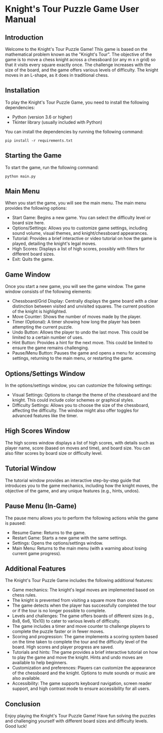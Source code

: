 # Knight's Tour Puzzle Game User Manual

## Introduction
Welcome to the Knight's Tour Puzzle Game! This game is based on the mathematical problem known as the "Knight's Tour". The objective of the game is to move a chess knight across a chessboard (or any m x n grid) so that it visits every square exactly once. The challenge increases with the size of the board, and the game offers various levels of difficulty. The knight moves in an L-shape, as it does in traditional chess.

## Installation
To play the Knight's Tour Puzzle Game, you need to install the following dependencies:

- Python (version 3.6 or higher)
- Tkinter library (usually included with Python)

You can install the dependencies by running the following command:

```
pip install -r requirements.txt
```

## Starting the Game
To start the game, run the following command:

```
python main.py
```

## Main Menu
When you start the game, you will see the main menu. The main menu provides the following options:

- Start Game: Begins a new game. You can select the difficulty level or board size here.
- Options/Settings: Allows you to customize game settings, including sound volume, visual themes, and knight/chessboard appearances.
- Tutorial: Provides a brief interactive or video tutorial on how the game is played, detailing the knight's legal moves.
- High Scores: Displays a list of high scores, possibly with filters for different board sizes.
- Exit: Quits the game.

## Game Window
Once you start a new game, you will see the game window. The game window consists of the following elements:

- Chessboard/Grid Display: Centrally displays the game board with a clear distinction between visited and unvisited squares. The current position of the knight is highlighted.
- Move Counter: Shows the number of moves made by the player.
- Timer (Optional): A timer showing how long the player has been attempting the current puzzle.
- Undo Button: Allows the player to undo the last move. This could be limited to a certain number of uses.
- Hint Button: Provides a hint for the next move. This could be limited to ensure the game remains challenging.
- Pause/Menu Button: Pauses the game and opens a menu for accessing settings, returning to the main menu, or restarting the game.

## Options/Settings Window
In the options/settings window, you can customize the following settings:

- Visual Settings: Options to change the theme of the chessboard and the knight. This could include color schemes or graphical styles.
- Difficulty Settings: Allows you to choose the size of the chessboard, affecting the difficulty. The window might also offer toggles for advanced features like the timer.

## High Scores Window
The high scores window displays a list of high scores, with details such as player name, score (based on moves and time), and board size. You can also filter scores by board size or difficulty level.

## Tutorial Window
The tutorial window provides an interactive step-by-step guide that introduces you to the game mechanics, including how the knight moves, the objective of the game, and any unique features (e.g., hints, undos).

## Pause Menu (In-Game)
The pause menu allows you to perform the following actions while the game is paused:

- Resume Game: Returns to the game.
- Restart Game: Starts a new game with the same settings.
- Settings: Opens the options/settings window.
- Main Menu: Returns to the main menu (with a warning about losing current game progress).

## Additional Features
The Knight's Tour Puzzle Game includes the following additional features:

- Game mechanics: The knight's legal moves are implemented based on chess rules.
- The knight is prevented from visiting a square more than once.
- The game detects when the player has successfully completed the tour or if the tour is no longer possible to complete.
- Levels and challenges: The game offers boards of different sizes (e.g., 8x8, 6x6, 10x10) to cater to various levels of difficulty.
- The game includes a timer and move counter to challenge players to complete the puzzle faster or in fewer moves.
- Scoring and progression: The game implements a scoring system based on the time taken to complete the tour and the difficulty level of the board. High scores and player progress are saved.
- Tutorials and hints: The game provides a brief interactive tutorial on how to play the game and move the knight. Hints and undo moves are available to help beginners.
- Customization and preferences: Players can customize the appearance of the chessboard and the knight. Options to mute sounds or music are also available.
- Accessibility: The game supports keyboard navigation, screen reader support, and high contrast mode to ensure accessibility for all users.

## Conclusion
Enjoy playing the Knight's Tour Puzzle Game! Have fun solving the puzzles and challenging yourself with different board sizes and difficulty levels. Good luck!
